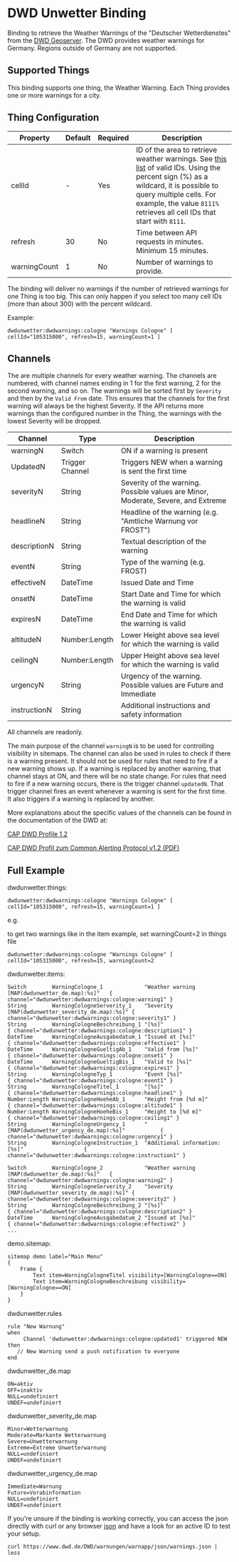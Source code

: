 # DWD Unwetter Binding

Binding to retrieve the Weather Warnings of the "Deutscher Wetterdienstes" from the [DWD Geoserver](https://maps.dwd.de/geoserver/web/).
The DWD provides weather warnings for Germany.
Regions outside of Germany are not supported.


## Supported Things

This binding supports one thing, the Weather Warning.
Each Thing provides one or more warnings for a city.


## Thing Configuration

| Property     | Default | Required | Description                                                                                                                                                                                                                                                                                                 |
|--------------|---------|----------|-------------------------------------------------------------------------------------------------------------------------------------------------------------------------------------------------------------------------------------------------------------------------------------------------------------|
| cellId       | -       | Yes      | ID of the area to retrieve weather warnings. See [this list](https://www.dwd.de/DE/leistungen/opendata/help/warnungen/cap_warncellids_csv.csv) of valid IDs. Using the percent sign (%) as a wildcard, it is possible to query multiple cells. For example, the value `8111%` retrieves all cell IDs that start with `8111`. |
| refresh      | 30      | No       | Time between API requests in minutes. Minimum 15 minutes.                                                                                                                                                                                                                                                   |
| warningCount | 1       | No       | Number of warnings to provide.                                                                                                                                                                                                                                                                              |

The binding will deliver no warnings if the number of retrieved warnings for one Thing is too big.
This can only happen if you select too many cell IDs (more than about 300) with the percent wildcard.

Example:

```
dwdunwetter:dwdwarnings:cologne "Warnings Cologne" [ cellId="105315000", refresh=15, warningCount=1 ]
```


## Channels

The are multiple channels for every weather warning.
The channels are numbered, with channel names ending in 1 for the first warning, 2 for the second warning, and so on.
The warnings will be sorted first by `Severity` and then by the `Valid From` date.
This ensures that the channels for the first warning will always be the highest Severity.
If the API returns more warnings than the configured number in the Thing, the warnings with the lowest Severity will be dropped.
 
| Channel      | Type            | Description                                                                      |
|--------------|-----------------|----------------------------------------------------------------------------------|
| warningN     | Switch          | ON if a warning is present                                                       |
| UpdatedN     | Trigger Channel | Triggers NEW when a warning is sent the first time                               |
| severityN    | String          | Severity of the warning. Possible values are Minor, Moderate, Severe, and Extreme|
| headlineN    | String          | Headline of the warning (e.g. "Amtliche Warnung vor FROST")                      |
| descriptionN | String          | Textual description of the warning                                               |
| eventN       | String          | Type of the warning (e.g. FROST)                                                 |
| effectiveN   | DateTime        | Issued Date and Time                                                             |
| onsetN       | DateTime        | Start Date and Time for which the warning is valid                               |
| expiresN     | DateTime        | End Date and Time for which the warning is valid                                 |
| altitudeN    | Number:Length   | Lower Height above sea level for which the warning is valid                      |
| ceilingN     | Number:Length   | Upper Height above sea level for which the warning is valid                      |
| urgencyN     | String          | Urgency of the warning. Possible values are Future and Immediate                 |
| instructionN | String          | Additional instructions and safety information                                   |

All channels are readonly.

The main purpose of the channel `warningN` is to be used for controlling visibility in sitemaps.
The channel can also be used in rules to check if there is a warning present. 
It should not be used for rules that need to fire if a new warning shows up. 
If a warning is replaced by another warning, that channel stays at ON, and there will be no state change. 
For rules that need to fire if a new warning occurs, there is the trigger channel `updatedN`. 
That trigger channel fires an event whenever a warning is sent for the first time.
It also triggers if a warning is replaced by another.

More explanations about the specific values of the channels can be found in the documentation of the DWD at: 

[CAP DWD Profile 1.2](https://www.dwd.de/DE/leistungen/opendata/help/warnungen/cap_dwd_profile_de_pdf_1_10.html)

[CAP DWD Profil zum Common Alerting Protocol v1.2 (PDF)](https://www.dwd.de/DE/leistungen/opendata/help/warnungen/cap_dwd_profile_de_pdf_1_10.pdf?__blob=publicationFile&v=4)


## Full Example

dwdunwetter.things:

```
dwdunwetter:dwdwarnings:cologne "Warnings Cologne" [ cellId="105315000", refresh=15, warningCount=1 ]
```

e.g.

to get two warnings like in the item example, set warningCount=2 in things file

```
dwdunwetter:dwdwarnings:cologne "Warnings Cologne" [ cellId="105315000", refresh=15, warningCount=2
```

dwdunwetter.items:

```
Switch        WarningCologne_1             "Weather warning [MAP(dwdunwetter_de.map):%s]"   { channel="dwdunwetter:dwdwarnings:cologne:warning1" }
String        WarningCologneServerity_1    "Severity [MAP(dwdunwetter_severity_de.map):%s]" { channel="dwdunwetter:dwdwarnings:cologne:severity1" }
String        WarningCologneBeschreibung_1 "[%s]"                                           { channel="dwdunwetter:dwdwarnings:cologne:description1" }
DateTime      WarningCologneAusgabedatum_1 "Issued at [%s]"                                 { channel="dwdunwetter:dwdwarnings:cologne:effective1" }
DateTime      WarningCologneGueltigAb_1    "Valid from [%s]"                                { channel="dwdunwetter:dwdwarnings:cologne:onset1" }
DateTime      WarningCologneGueltigBis_1   "Valid to [%s]"                                  { channel="dwdunwetter:dwdwarnings:cologne:expires1" }
String        WarningCologneTyp_1          "Event [%s]"                                     { channel="dwdunwetter:dwdwarnings:cologne:event1" }
String        WarningCologneTitel_1        "[%s]"                                           { channel="dwdunwetter:dwdwarnings:cologne:headline1" }
Number:Length WarningCologneHoeheAb_1      "Height from [%d m]"                             { channel="dwdunwetter:dwdwarnings:cologne:altitude1" }
Number:Length WarningCologneHoeheBis_1     "Height to [%d m]"                               { channel="dwdunwetter:dwdwarnings:cologne:ceiling1" }
String        WarningCologneUrgency_1      "[MAP(dwdunwetter_urgency_de.map):%s]"           { channel="dwdunwetter:dwdwarnings:cologne:urgency1" }
String        WarningCologneInstruction_1  "Additional information: [%s]"                   { channel="dwdunwetter:dwdwarnings:cologne:instruction1" }

Switch        WarningCologne_2             "Weather warning [MAP(dwdunwetter_de.map):%s]"   { channel="dwdunwetter:dwdwarnings:cologne:warning2" }
String        WarningCologneServerity_2    "Severity [MAP(dwdunwetter_severity_de.map):%s]" { channel="dwdunwetter:dwdwarnings:cologne:severity2" }
String        WarningCologneBeschreibung_2 "[%s]"                                           { channel="dwdunwetter:dwdwarnings:cologne:description2" }
DateTime      WarningCologneAusgabedatum_2 "Issued at [%s]"                                 { channel="dwdunwetter:dwdwarnings:cologne:effective2" }
...
```

demo.sitemap:

```
sitemap demo label="Main Menu"
{
    Frame {
        Text item=WarningCologneTitel visibility=[WarningCologne==ON]
        Text item=WarningCologneBeschreibung visibility=[WarningCologne==ON]
    }
}
```

dwdunwetter.rules

```
rule "New Warnung"
when
     Channel 'dwdunwetter:dwdwarnings:cologne:updated1' triggered NEW
then
   // New Warning send a push notification to everyone
end 

```

dwdunwetter_de.map

```
ON=aktiv
OFF=inaktiv
NULL=undefiniert
UNDEF=undefiniert
```

dwdunwetter_severity_de.map

```
Minor=Wetterwarnung
Moderate=Markante Wetterwarnung
Severe=Unwetterwarnung
Extreme=Extreme Unwetterwarnung
NULL=undefiniert
UNDEF=undefiniert
```

dwdunwetter_urgency_de.map

```
Immediate=Warnung
Future=Vorabinformation
NULL=undefiniert
UNDEF=undefiniert
```

If you're unsure if the binding is working correctly, you can access the json directly with curl or any browser [json](https://www.dwd.de/DWD/warnungen/warnapp/json/warnings.json) and have a look for an active ID to test your setup.

```
curl https://www.dwd.de/DWD/warnungen/warnapp/json/warnings.json | less
``` 
